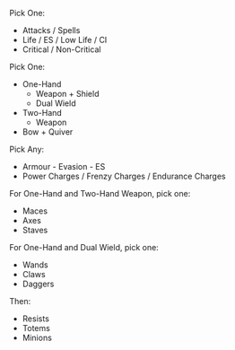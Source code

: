 Pick One:

* Attacks / Spells
* Life / ES / Low Life / CI
* Critical / Non-Critical

Pick One: 

* One-Hand
  * Weapon + Shield
  * Dual Wield
* Two-Hand
  * Weapon
* Bow + Quiver

Pick Any:

* Armour - Evasion - ES
* Power Charges / Frenzy Charges / Endurance Charges

For One-Hand and Two-Hand Weapon, pick one:

* Maces
* Axes
* Staves

For One-Hand and Dual Wield, pick one:

* Wands
* Claws
* Daggers

Then:

* Resists
* Totems
* Minions
